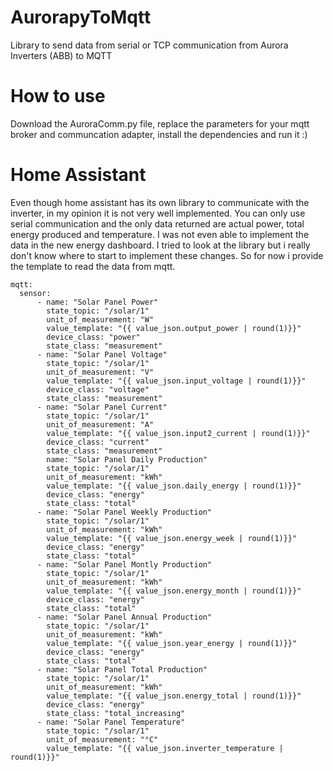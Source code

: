 # AurorapyToMqtt
Library to send data from serial or TCP communication from Aurora Inverters (ABB) to MQTT

# How to use
Download the AuroraComm.py file, replace the parameters for your mqtt broker and communcation adapter, install the dependencies and run it :)

# Home Assistant
Even though home assistant has its own library to communicate with the inverter, in my opinion it is not very well implemented. You can only use serial communication and the only data returned are actual power, total energy produced and temperature. I was not even able to implement the data in the new energy dashboard. I tried to look at the library but i really don't know where to start to implement these changes. So for now i provide the template to read the data from mqtt.

```
mqtt:
  sensor:
      - name: "Solar Panel Power"
        state_topic: "/solar/1"
        unit_of_measurement: "W"
        value_template: "{{ value_json.output_power | round(1)}}"
        device_class: "power"
        state_class: "measurement"
      - name: "Solar Panel Voltage"
        state_topic: "/solar/1"
        unit_of_measurement: "V"
        value_template: "{{ value_json.input_voltage | round(1)}}"
        device_class: "voltage"
        state_class: "measurement"
      - name: "Solar Panel Current"
        state_topic: "/solar/1"
        unit_of_measurement: "A"
        value_template: "{{ value_json.input2_current | round(1)}}"
        device_class: "current"
        state_class: "measurement"
        name: "Solar Panel Daily Production"
        state_topic: "/solar/1"
        unit_of_measurement: "kWh"
        value_template: "{{ value_json.daily_energy | round(1)}}"
        device_class: "energy"
        state_class: "total"
      - name: "Solar Panel Weekly Production"
        state_topic: "/solar/1"
        unit_of_measurement: "kWh"
        value_template: "{{ value_json.energy_week | round(1)}}"
        device_class: "energy"
        state_class: "total"
      - name: "Solar Panel Montly Production"
        state_topic: "/solar/1"
        unit_of_measurement: "kWh"
        value_template: "{{ value_json.energy_month | round(1)}}"
        device_class: "energy"
        state_class: "total"
      - name: "Solar Panel Annual Production"
        state_topic: "/solar/1"
        unit_of_measurement: "kWh"
        value_template: "{{ value_json.year_energy | round(1)}}"
        device_class: "energy"
        state_class: "total"
      - name: "Solar Panel Total Production"
        state_topic: "/solar/1"
        unit_of_measurement: "kWh"
        value_template: "{{ value_json.energy_total | round(1)}}"
        device_class: "energy"
        state_class: "total_increasing"
      - name: "Solar Panel Temperature"
        state_topic: "/solar/1"
        unit_of_measurement: "°C"
        value_template: "{{ value_json.inverter_temperature | round(1)}}"
```
